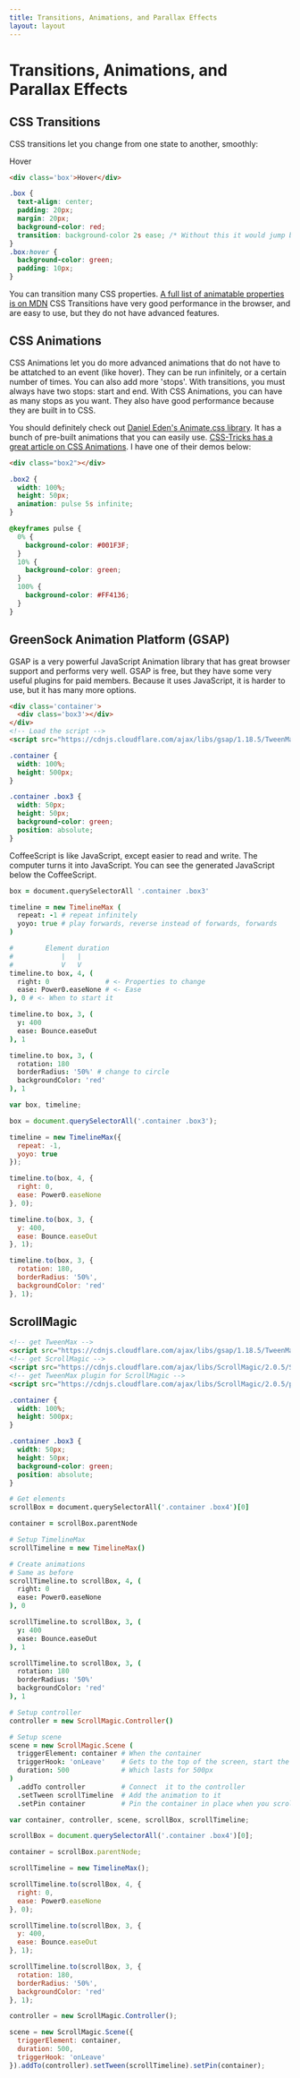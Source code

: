 ```yaml
---
title: Transitions, Animations, and Parallax Effects
layout: layout
---
```


# Transitions, Animations, and Parallax Effects

## CSS Transitions

CSS transitions let you change from one state to another, smoothly:

<div class='box'>Hover</div>

```html
<div class='box'>Hover</div>
```

```css
.box {
  text-align: center;
  padding: 20px;
  margin: 20px;
  background-color: red;
  transition: background-color 2s ease; /* Without this it would jump between states */
}
.box:hover {
  background-color: green;
  padding: 10px;
}
```

You can transition many CSS properties. [A full list of animatable properties is on MDN](https://developer.mozilla.org/en-US/docs/Web/CSS/CSS_animated_properties)
CSS Transitions have very good performance in the browser, and are easy to use, but they do not have advanced features.

## CSS Animations

CSS Animations let you do more advanced animations that do not have to be attatched to an event (like hover). They can be run infinitely, or a certain number of times. You can also add more 'stops'. With transitions, you must always have two stops: start and end. With CSS Animations, you can have as many stops as you want. They also have good performance because they are built in to CSS.

You should definitely check out [Daniel Eden's Animate.css library](https://daneden.github.io/animate.css/). It has a bunch of pre-built animations that you can easily use. [CSS-Tricks has a great article on CSS Animations](https://css-tricks.com/almanac/properties/a/animation/). I have one of their demos below:

<div class="box2"></div>

```html
<div class="box2"></div>
```

```css
.box2 {
  width: 100%;
  height: 50px;
  animation: pulse 5s infinite;
}

@keyframes pulse {
  0% {
    background-color: #001F3F;
  }
  10% {
    background-color: green;
  }
  100% {
    background-color: #FF4136;
  }
}
```

## GreenSock Animation Platform (GSAP)

GSAP is a very powerful JavaScript Animation library that has great browser support and performs very well. GSAP is free, but they have some very useful plugins for paid members. Because it uses JavaScript, it is harder to use, but it has many more options.

<div class='container'>
  <div class='box3'></div>
</div>

```html
<div class='container'>
  <div class='box3'></div>
</div>
<!-- Load the script -->
<script src="https://cdnjs.cloudflare.com/ajax/libs/gsap/1.18.5/TweenMax.min.js"></script>
```

```css
.container {
  width: 100%;
  height: 500px;
}

.container .box3 {
  width: 50px;
  height: 50px;
  background-color: green;
  position: absolute;
}
```

CoffeeScript is like JavaScript, except easier to read and write. The computer turns it into JavaScript. You can see the generated JavaScript below the CoffeeScript.

```coffee
box = document.querySelectorAll '.container .box3'

timeline = new TimelineMax (
  repeat: -1 # repeat infinitely
  yoyo: true # play forwards, reverse instead of forwards, forwards
)

#        Element duration
#            |   |
#            V   V
timeline.to box, 4, (
  right: 0              # <- Properties to change
  ease: Power0.easeNone # <- Ease
), 0 # <- When to start it

timeline.to box, 3, (
  y: 400
  ease: Bounce.easeOut
), 1

timeline.to box, 3, (
  rotation: 180
  borderRadius: '50%' # change to circle
  backgroundColor: 'red'
), 1
```

```js
var box, timeline;

box = document.querySelectorAll('.container .box3');

timeline = new TimelineMax({
  repeat: -1,
  yoyo: true
});

timeline.to(box, 4, {
  right: 0,
  ease: Power0.easeNone
}, 0);

timeline.to(box, 3, {
  y: 400,
  ease: Bounce.easeOut
}, 1);

timeline.to(box, 3, {
  rotation: 180,
  borderRadius: '50%',
  backgroundColor: 'red'
}, 1);
```

## ScrollMagic

<div class='container'>
  <div class='box4'></div>
</div>

```html
<!-- get TweenMax -->
<script src="https://cdnjs.cloudflare.com/ajax/libs/gsap/1.18.5/TweenMax.min.js"></script>
<!-- get ScrollMagic -->
<script src="https://cdnjs.cloudflare.com/ajax/libs/ScrollMagic/2.0.5/ScrollMagic.min.js"></script>
<!-- get TweenMax plugin for ScrollMagic -->
<script src="https://cdnjs.cloudflare.com/ajax/libs/ScrollMagic/2.0.5/plugins/animation.gsap.min.js"></script>
```

```css
.container {
  width: 100%;
  height: 500px;
}

.container .box3 {
  width: 50px;
  height: 50px;
  background-color: green;
  position: absolute;
}
```

```coffee
# Get elements
scrollBox = document.querySelectorAll('.container .box4')[0]

container = scrollBox.parentNode

# Setup TimelineMax
scrollTimeline = new TimelineMax()

# Create animations
# Same as before
scrollTimeline.to scrollBox, 4, (
  right: 0
  ease: Power0.easeNone
), 0

scrollTimeline.to scrollBox, 3, (
  y: 400
  ease: Bounce.easeOut
), 1

scrollTimeline.to scrollBox, 3, (
  rotation: 180
  borderRadius: '50%'
  backgroundColor: 'red'
), 1

# Setup controller
controller = new ScrollMagic.Controller()

# Setup scene
scene = new ScrollMagic.Scene (
  triggerElement: container # When the container
  triggerHook: 'onLeave'    # Gets to the top of the screen, start the animation.
  duration: 500             # Which lasts for 500px
)
  .addTo controller         # Connect  it to the controller
  .setTween scrollTimeline  # Add the animation to it
  .setPin container         # Pin the container in place when you scroll to it
```

```js
var container, controller, scene, scrollBox, scrollTimeline;

scrollBox = document.querySelectorAll('.container .box4')[0];

container = scrollBox.parentNode;

scrollTimeline = new TimelineMax();

scrollTimeline.to(scrollBox, 4, {
  right: 0,
  ease: Power0.easeNone
}, 0);

scrollTimeline.to(scrollBox, 3, {
  y: 400,
  ease: Bounce.easeOut
}, 1);

scrollTimeline.to(scrollBox, 3, {
  rotation: 180,
  borderRadius: '50%',
  backgroundColor: 'red'
}, 1);

controller = new ScrollMagic.Controller();

scene = new ScrollMagic.Scene({
  triggerElement: container,
  duration: 500,
  triggerHook: 'onLeave'
}).addTo(controller).setTween(scrollTimeline).setPin(container);

```

